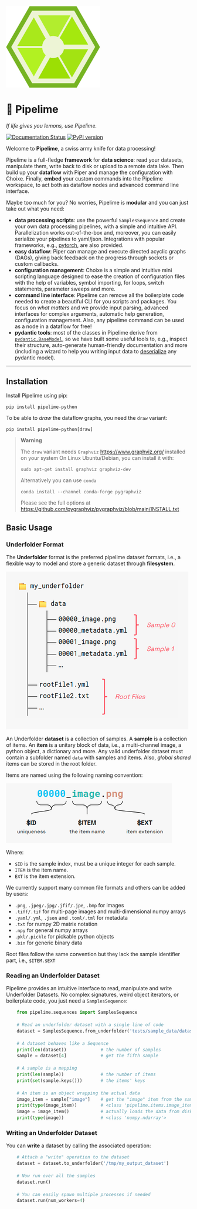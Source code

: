 <img src="https://github.com/eyecan-ai/pipelime-python/blob/main/docs/pipelime_logo.png?raw=true" width="256"/>

# 🍋 Pipelime

*If life gives you lemons, use Pipelime.*

[![Documentation Status](https://readthedocs.org/projects/pipelime-python/badge/?version=latest)](https://pipelime-python.readthedocs.io/en/latest/?badge=latest)
[![PyPI version](https://badge.fury.io/py/pipelime-python.svg)](https://badge.fury.io/py/pipelime-python)

Welcome to **Pipelime**, a swiss army knife for data processing!

Pipelime is a full-fledge **framework** for **data science**: read your datasets,
manipulate them, write back to disk or upload to a remote data lake.
Then build up your **dataflow** with Piper and manage the configuration with Choixe.
Finally, **embed** your custom commands into the Pipelime workspace, to act both as dataflow nodes and advanced command line interface.

Maybe too much for you? No worries, Pipelime is **modular** and you can just take out what you need:
- **data processing scripts**: use the powerful `SamplesSequence` and create your own data processing pipelines, with a simple and intuitive API. Parallelization works out-of-the-box and, moreover, you can easily serialize your pipelines to yaml/json. Integrations with popular frameworks, e.g., [pytorch](https://pytorch.org/), are also provided.
- **easy dataflow**: Piper can manage and execute directed acyclic graphs (DAGs), giving back feedback on the progress through sockets or custom callbacks.
- **configuration management**: Choixe is a simple and intuitive mini scripting language designed to ease the creation of configuration files with the help of variables, symbol importing, for loops, switch statements, parameter sweeps and more.
- **command line interface**: Pipelime can remove all the boilerplate code needed to create a beautiful CLI for you scripts and packages. You focus on *what matters* and we provide input parsing, advanced interfaces for complex arguments, automatic help generation, configuration management. Also, any pipelime command can be used as a node in a dataflow for free!
- **pydantic tools**: most of the classes in Pipelime derive from [`pydantic.BaseModel`](https://pydantic-docs.helpmanual.io/), so we have built some useful tools to, e.g., inspect their structure, auto-generate human-friendly documentation and more (including a wizard to help you writing input data to [deserialize](https://pydantic-docs.helpmanual.io/usage/models/#helper-functions) any pydantic model).

---

## Installation

Install Pipelime using pip:

```
pip install pipelime-python
```

To be able to *draw* the dataflow graphs, you need the `draw` variant:

```
pip install pipelime-python[draw]
```

> **Warning**
>
> The `draw` variant needs `Graphviz` <https://www.graphviz.org/> installed on your system
> On Linux Ubuntu/Debian, you can install it with:
>
> ```
> sudo apt-get install graphviz graphviz-dev
> ```
>
> Alternatively you can use `conda`
>
> ```
> conda install --channel conda-forge pygraphviz
> ```
>
> Please see the full options at https://github.com/pygraphviz/pygraphviz/blob/main/INSTALL.txt

## Basic Usage

### Underfolder Format

The **Underfolder** format is the preferred pipelime dataset formats, i.e., a flexible way to
model and store a generic dataset through **filesystem**.

![](https://github.com/eyecan-ai/pipelime-python/blob/main/docs/images/underfolder.png?raw=true)

An Underfolder **dataset** is a collection of samples. A **sample** is a collection of items.
An **item** is a unitary block of data, i.e., a multi-channel image, a python object,
a dictionary and more.
Any valid underfolder dataset must contain a subfolder named `data` with samples
and items. Also, *global shared* items can be stored in the root folder.

Items are named using the following naming convention:

![](https://github.com/eyecan-ai/pipelime-python/blob/main/docs/images/naming.png?raw=true)

Where:

* `$ID` is the sample index, must be a unique integer for each sample.
* `ITEM` is the item name.
* `EXT` is the item extension.

We currently support many common file formats and others can be added by users:

  * `.png`, `.jpeg/.jpg/.jfif/.jpe`, `.bmp` for images
  * `.tiff/.tif` for multi-page images and multi-dimensional numpy arrays
  * `.yaml/.yml`, `.json` and `.toml/.tml` for metadata
  * `.txt` for numpy 2D matrix notation
  * `.npy` for general numpy arrays
  * `.pkl/.pickle` for pickable python objects
  * `.bin` for generic binary data

Root files follow the same convention but they lack the sample identifier part, i.e., `$ITEM.$EXT`

### Reading an Underfolder Dataset

Pipelime provides an intuitive interface to read, manipulate and write Underfolder Datasets.
No complex signatures, weird object iterators, or boilerplate code, you just need a `SamplesSequence`:

```python
    from pipelime.sequences import SamplesSequence

    # Read an underfolder dataset with a single line of code
    dataset = SamplesSequence.from_underfolder('tests/sample_data/datasets/underfolder_minimnist')

    # A dataset behaves like a Sequence
    print(len(dataset))             # the number of samples
    sample = dataset[4]             # get the fifth sample

    # A sample is a mapping
    print(len(sample))              # the number of items
    print(set(sample.keys()))       # the items' keys

    # An item is an object wrapping the actual data
    image_item = sample["image"]    # get the "image" item from the sample
    print(type(image_item))         # <class 'pipelime.items.image_item.PngImageItem'>
    image = image_item()            # actually loads the data from disk (may have been on the cloud as well)
    print(type(image))              # <class 'numpy.ndarray'>
```

### Writing an Underfolder Dataset

You can **write** a dataset by calling the associated operation:

```python
    # Attach a "write" operation to the dataset
    dataset = dataset.to_underfolder('/tmp/my_output_dataset')

    # Now run over all the samples
    dataset.run()

    # You can easily spawn multiple processes if needed
    dataset.run(num_workers=4)
```
